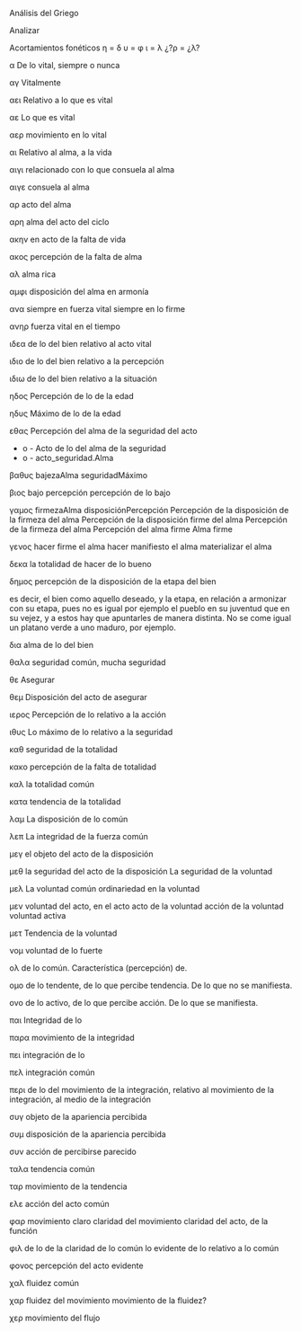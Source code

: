 Análisis del Griego

Analizar 

Acortamientos fonéticos
η = δ
υ = φ
ι = λ
¿?ρ = ¿λ?

α
De lo vital, siempre o nunca

αγ
Vitalmente

αει
Relativo a lo que es vital

αε
Lo que es vital

αερ 
movimiento en lo vital

αι
Relativo al alma, a la vida

αιγι
relacionado con lo que consuela al alma

αιγε
consuela al alma

αρ
acto del alma

αρη 
alma del acto del ciclo

ακην
en acto de la falta de vida

ακος
percepción de la falta de alma

αλ
alma rica

αμφι
disposición del alma en armonía

ανα
siempre en fuerza vital
siempre en lo firme 

ανηρ
fuerza vital en el tiempo

ιδεα
de lo del bien relativo al acto vital

ιδιο
de lo del bien relativo a la percepción

ιδιω
de lo del bien relativo a la situación

ηδος
Percepción de lo de la edad

ηδυς
Máximo de lo de la edad

εθας
Percepción del alma de la seguridad del acto
- o -
Acto de lo del alma de la seguridad
- o -
acto_seguridad.Alma

βαθυς
bajezaAlma seguridadMáximo 

βιος
bajo percepción
percepción de lo bajo

γαμος
firmezaAlma disposiciónPercepción
Percepción de la disposición de la firmeza del alma
Percepción de la disposición firme del alma
Percepción de la firmeza del alma
Percepción del alma firme
Alma firme

γενος
hacer firme el alma
hacer manifiesto el alma
materializar el alma

δεκα
la totalidad de hacer de lo bueno

δημος
percepción de la disposición de la etapa del bien

es decir, el bien como aquello deseado, y la etapa, en relación a armonizar con su etapa, pues no es igual por ejemplo el pueblo en su juventud que en su vejez, y a estos hay que apuntarles de manera distinta. No se come igual un platano verde a uno maduro, por ejemplo.

δια
alma de lo del bien

θαλα
seguridad común, mucha seguridad

θε
Asegurar

θεμ
Disposición del acto de asegurar

ιερος
Percepción de lo relativo a la acción

ιθυς
Lo máximo de lo relativo a la seguridad

καθ
seguridad de la totalidad

κακο
percepción de la falta de totalidad 

καλ
la totalidad común

κατα
tendencia de la totalidad

λαμ
La disposición de lo común

λεπ
La integridad de la fuerza común

μεγ
el objeto del acto de la disposición

μεθ
la seguridad del acto de la disposición
La seguridad de la voluntad

μελ
La voluntad común
ordinariedad en la voluntad

μεν
voluntad del acto, en el acto
acto de la voluntad
acción de la voluntad
voluntad activa

μετ
Tendencia de la voluntad

νομ
voluntad de lo fuerte

ολ
de lo común. Característica (percepción) de.

ομο
de lo tendente, de lo que percibe tendencia. De lo que no se manifiesta.

ονο
de lo activo, de lo que percibe acción. De lo que se manifiesta.

παι
Integridad de lo

παρα
movimiento de la integridad

πει
integración de lo

πελ
integración común

περι
de lo del movimiento de la integración, relativo al movimiento de la integración, al medio de la integración

συγ
objeto de la apariencia percibida

συμ
disposición de la apariencia percibida

συν
acción de percibirse parecido

ταλα
tendencia común

ταρ
movimiento de la tendencia 

ελε
acción del acto común

φαρ
movimiento claro
claridad del movimiento
claridad del acto, de la función

φιλ
de lo de la claridad de lo común
lo evidente de lo relativo a lo común

φονος
percepción del acto evidente

χαλ
fluidez común

χαρ
fluidez del movimiento
movimiento de la fluidez?

χερ
movimiento del flujo